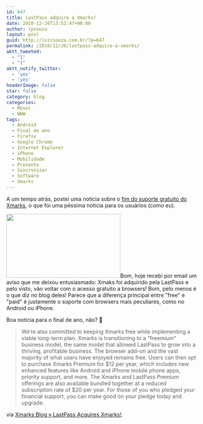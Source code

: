 ```yaml
---
id: 647
title: LastPass adquire a Xmarks!
date: 2010-12-26T13:52:47+00:00
author: lpsouza
layout: post
guid: http://luizsouza.com.br/?p=647
permalink: /2010/12/26/lastpass-adquire-a-xmarks/
aktt_tweeted:
  - "1"
  - "1"
aktt_notify_twitter:
  - 'yes'
  - 'yes'
headerImage: false
star: false
category: blog
categories:
  - Móvel
  - WWW
tags:
  - Android
  - Final de ano
  - Firefox
  - Google Chrome
  - Internet Explorer
  - iPhone
  - Mobilidade
  - Presente
  - Sincronizar
  - Software
  - Xmarks
---
```

A um tempo atrás, postei uma noticia sobre o <a href="http://luizsouza.com.br/2010/09/30/adeus-sincronia-com-xmarks/" target="_self">fim do suporte gratuito do Xmarks</a>, o que foi uma péssima noticia para os usuários (como eu).

<img class="aligncenter size-medium wp-image-649" src="wp-content/upload/2010/12/xmarksannounce-300x168.jpg" alt="" width="300" height="168" />Bom, hoje recebi por email um aviso que me deixou entusiasmado: Xmaks foi adquirido pela LastPass e pelo visto, vão voltar com o acesso gratuito a browsers! Bom, pelo menos é o que diz no blog deles! Parece que a diferença principal entre "free" e "paid" é justamente o suporte com browsers mais peculiares, como no Android ou iPhone.

Boa noticia para o final de ano, não? 🙂

> We’re also committed to keeping Xmarks free while implementing a viable long-term plan. Xmarks is transitioning to a “freemium” business model, the same model that allowed LastPass to grow into a thriving, profitable business. The browser add-on and the vast majority of what users have enjoyed remains free. Users can then opt to purchase Xmarks Premium for $12 per year, which includes new enhanced features like Android and iPhone mobile phone apps, priority support, and more. The Xmarks and LastPass Premium offerings are also available bundled together at a reduced subscription rate of $20 per year. For those of you who pledged your financial support, you can make good on your pledge today and upgrade.

via [Xmarks Blog » LastPass Acquires Xmarks!](http://blog.xmarks.com/?p=2033).